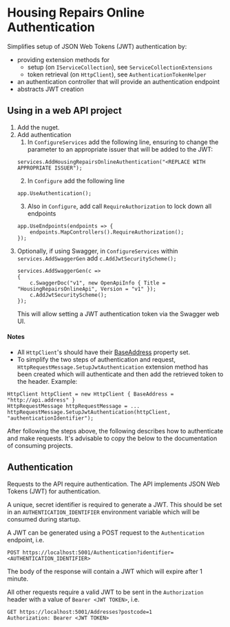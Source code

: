 # Housing Repairs Online Authentication
Simplifies setup of JSON Web Tokens (JWT) authentication by:

- providing extension methods for 
  - setup (on `IServiceCollection`), see `ServiceCollectionExtensions`
  - token retrieval (on `HttpClient`), see `AuthenticationTokenHelper`
- an authentication controller that will provide an authentication endpoint
- abstracts JWT creation

## Using in a web API project
1. Add the nuget.
2. Add authentication
   1. In `ConfigureServices` add the following line, ensuring to change the parameter to an appropriate issuer that will be added to the JWT:
   ```
   services.AddHousingRepairsOnlineAuthentication("<REPLACE WITH APPROPRIATE ISSUER");
   ```
   2. In `Configure` add the following line
   ```
   app.UseAuthentication();
   ```
   3. Also in `Configure`, add call `RequireAuthorization` to lock down all endpoints
   ```
   app.UseEndpoints(endpoints => {
       endpoints.MapControllers().RequireAuthorization();
   });
   ```
3. Optionally, if using Swagger, in `ConfigureServices` within `services.AddSwaggerGen` add `c.AddJwtSecurityScheme();`
   ```
   services.AddSwaggerGen(c =>
   {
       c.SwaggerDoc("v1", new OpenApiInfo { Title = "HousingRepairsOnlineApi", Version = "v1" });
       c.AddJwtSecurityScheme();
   });
   ```
   This will allow setting a JWT authentication token via the Swagger web UI.

#### Notes
- All `HttpClient`'s should have their [BaseAddress](https://docs.microsoft.com/en-us/dotnet/api/system.net.http.httpclient.baseaddress) property set. 
- To simplify the two steps of authentication and request, `HttpRequestMessage.SetupJwtAuthentication` extension method has been created which will authenticate and then add the retrieved token to the header.
Example:
```
HttpClient httpClient = new HttpClient { BaseAddress = "http://api.address" }
HttpRequestMessage httpRequestMessage = ...
httpRequestMessage.SetupJwtAuthentication(httpClient, "authenticationIdentifier");
```
After following the steps above, the following describes how to authenticate and make requests.
It's advisable to copy the below to the documentation of consuming projects.

## Authentication
Requests to the API require authentication.
The API implements JSON Web Tokens (JWT) for authentication.

A unique, secret identifier is required to generate a JWT.
This should be set in an `AUTHENTICATION_IDENTIFIER` environment variable which will be consumed during startup.

A JWT can be generated using a POST request to the `Authentication` endpoint, i.e.
```http request
POST https://localhost:5001/Authentication?identifier=<AUTHENTICATION_IDENTIFIER>
```
The body of the response will contain a JWT which will expire after 1 minute.

All other requests require a valid JWT to be sent in the `Authorization` header with a value of
`Bearer <JWT TOKEN>`, i.e.
```http request
GET https://localhost:5001/Addresses?postcode=1
Authorization: Bearer <JWT TOKEN>
```
